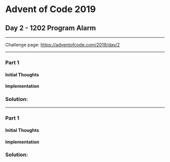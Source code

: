# Advent of Code 2019
## Day 2 - 1202 Program Alarm
---
Challenge page: https://adventofcode.com/2019/day/2

---
### Part 1
#### Initial Thoughts
#### Implementation
### Solution:
---
### Part 1
#### Initial Thoughts
#### Implementation
### Solution:
